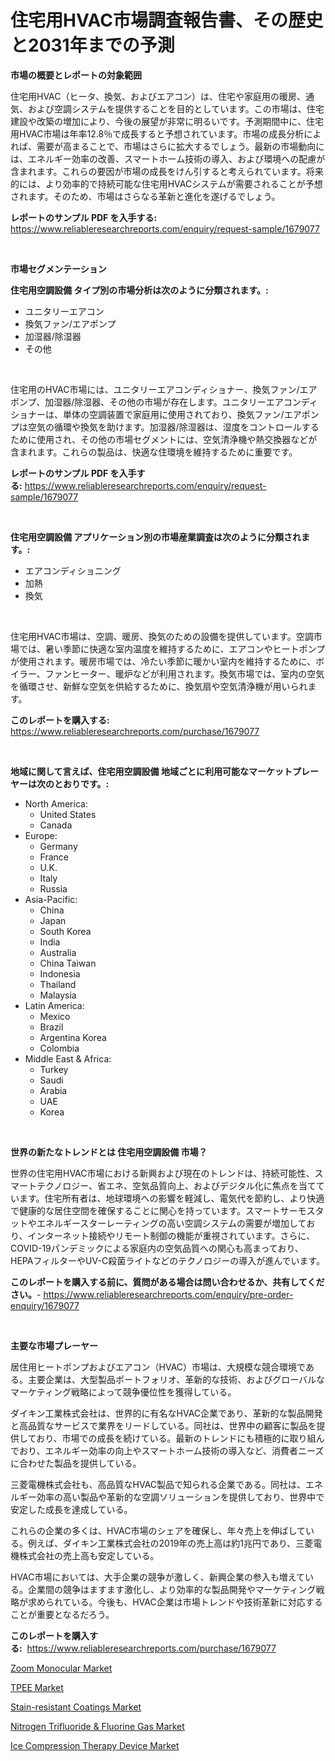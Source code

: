 <p><h1>住宅用HVAC市場調査報告書、その歴史と2031年までの予測</h1></p><p><strong>市場の概要とレポートの対象範囲</strong></p>
<p><p>住宅用HVAC（ヒータ、換気、およびエアコン）は、住宅や家庭用の暖房、通気、および空調システムを提供することを目的としています。この市場は、住宅建設や改築の増加により、今後の展望が非常に明るいです。予測期間中に、住宅用HVAC市場は年率12.8％で成長すると予想されています。市場の成長分析によれば、需要が高まることで、市場はさらに拡大するでしょう。最新の市場動向には、エネルギー効率の改善、スマートホーム技術の導入、および環境への配慮が含まれます。これらの要因が市場の成長をけん引すると考えられています。将来的には、より効率的で持続可能な住宅用HVACシステムが需要されることが予想されます。そのため、市場はさらなる革新と進化を遂げるでしょう。</p></p>
<p><strong>レポートのサンプル PDF を入手する:</strong> <a href="https://www.reliableresearchreports.com/enquiry/request-sample/1679077">https://www.reliableresearchreports.com/enquiry/request-sample/1679077</a></p>
<p>&nbsp;</p>
<p><strong>市場セグメンテーション</strong></p>
<p><strong>住宅用空調設備 タイプ別の市場分析は次のように分類されます。:</strong></p>
<p><ul><li>ユニタリーエアコン</li><li>換気ファン/エアポンプ</li><li>加湿器/除湿器</li><li>その他</li></ul></p>
<p>&nbsp;</p>
<p><p>住宅用のHVAC市場には、ユニタリーエアコンディショナー、換気ファン/エアポンプ、加湿器/除湿器、その他の市場が存在します。ユニタリーエアコンディショナーは、単体の空調装置で家庭用に使用されており、換気ファン/エアポンプは空気の循環や換気を助けます。加湿器/除湿器は、湿度をコントロールするために使用され、その他の市場セグメントには、空気清浄機や熱交換器などが含まれます。これらの製品は、快適な住環境を維持するために重要です。</p></p>
<p><strong>レポートのサンプル PDF を入手する:</strong>&nbsp;<a href="https://www.reliableresearchreports.com/enquiry/request-sample/1679077">https://www.reliableresearchreports.com/enquiry/request-sample/1679077</a></p>
<p>&nbsp;</p>
<p><strong> 住宅用空調設備 アプリケーション別の市場産業調査は次のように分類されます。:</strong></p>
<p><ul><li>エアコンディショニング</li><li>加熱</li><li>換気</li></ul></p>
<p>&nbsp;</p>
<p><p>住宅用HVAC市場は、空調、暖房、換気のための設備を提供しています。空調市場では、暑い季節に快適な室内温度を維持するために、エアコンやヒートポンプが使用されます。暖房市場では、冷たい季節に暖かい室内を維持するために、ボイラー、ファンヒーター、暖炉などが利用されます。換気市場では、室内の空気を循環させ、新鮮な空気を供給するために、換気扇や空気清浄機が用いられます。</p></p>
<p><strong>このレポートを購入する:</strong>&nbsp; <a href="https://www.reliableresearchreports.com/purchase/1679077">https://www.reliableresearchreports.com/purchase/1679077</a></p>
<p>&nbsp;</p>
<p><strong>地域に関して言えば、住宅用空調設備 地域ごとに利用可能なマーケットプレーヤーは次のとおりです。:</strong></p>
<p><ul>
    <li>
        North America:
        <ul>
            <li>United States</li>
            <li>Canada</li>
        </ul>
    </li>
    <li>
        Europe:
        <ul>
            <li>Germany</li>
            <li>France</li>
            <li>U.K.</li>
            <li>Italy</li>
            <li>Russia</li>
        </ul>
    </li>
    <li>
        Asia-Pacific:
        <ul>
            <li>China</li>
            <li>Japan</li>
            <li>South Korea</li>
            <li>India</li>
            <li>Australia</li>
            <li>China Taiwan</li>
            <li>Indonesia</li>
            <li>Thailand</li>
            <li>Malaysia</li>
        </ul>
    </li>
    <li>
        Latin America:
        <ul>
            <li>Mexico</li>
            <li>Brazil</li>
            <li>Argentina Korea</li>
            <li>Colombia</li>
        </ul>
    </li>
    <li>
        Middle East & Africa:
        <ul>
            <li>Turkey</li>
            <li>Saudi</li>
            <li>Arabia</li>
            <li>UAE</li>
            <li>Korea</li>
        </ul>
    </li>
    </ul></p>
<p>&nbsp;</p>
<p><strong>世界の新たなトレンドとは 住宅用空調設備 市場？</strong></p>
<p><p>世界の住宅用HVAC市場における新興および現在のトレンドは、持続可能性、スマートテクノロジー、省エネ、空気品質向上、およびデジタル化に焦点を当てています。住宅所有者は、地球環境への影響を軽減し、電気代を節約し、より快適で健康的な居住空間を確保することに関心を持っています。スマートサーモスタットやエネルギースターレーティングの高い空調システムの需要が増加しており、インターネット接続やリモート制御の機能が重視されています。さらに、COVID-19パンデミックによる家庭内の空気品質への関心も高まっており、HEPAフィルターやUV-C殺菌ライトなどのテクノロジーの導入が進んでいます。</p></p>
<p><strong>このレポートを購入する前に、質問がある場合は問い合わせるか、共有してください。</strong>- <a href="https://www.reliableresearchreports.com/enquiry/pre-order-enquiry/1679077">https://www.reliableresearchreports.com/enquiry/pre-order-enquiry/1679077</a></p>
<p>&nbsp;</p>
<p><strong>主要な市場プレーヤー</strong></p>
<p><p>居住用ヒートポンプおよびエアコン（HVAC）市場は、大規模な競合環境である。主要企業は、大型製品ポートフォリオ、革新的な技術、およびグローバルなマーケティング戦略によって競争優位性を獲得している。</p><p>ダイキン工業株式会社は、世界的に有名なHVAC企業であり、革新的な製品開発と高品質なサービスで業界をリードしている。同社は、世界中の顧客に製品を提供しており、市場での成長を続けている。最新のトレンドにも積極的に取り組んでおり、エネルギー効率の向上やスマートホーム技術の導入など、消費者ニーズに合わせた製品を提供している。</p><p>三菱電機株式会社も、高品質なHVAC製品で知られる企業である。同社は、エネルギー効率の高い製品や革新的な空調ソリューションを提供しており、世界中で安定した成長を達成している。</p><p>これらの企業の多くは、HVAC市場のシェアを確保し、年々売上を伸ばしている。例えば、ダイキン工業株式会社の2019年の売上高は約1兆円であり、三菱電機株式会社の売上高も安定している。</p><p>HVAC市場においては、大手企業の競争が激しく、新興企業の参入も増えている。企業間の競争はますます激化し、より効率的な製品開発やマーケティング戦略が求められている。今後も、HVAC企業は市場トレンドや技術革新に対応することが重要となるだろう。</p></p>
<p><strong>このレポートを購入する:</strong>&nbsp;&nbsp;<a href="https://www.reliableresearchreports.com/purchase/1679077">https://www.reliableresearchreports.com/purchase/1679077</a></p>
<p><p><a href="https://view.publitas.com/reportprime-1/global-zoom-monocular-market-size-and-market-trends-insights-and-projections-from-2024-to-2031/">Zoom Monocular Market</a></p><p><a href="https://view.publitas.com/reportprime-1/tpee-market-research-report-provides-critical-insights-that-can-help-shape-business-development-and-investment-strategies/">TPEE Market</a></p><p><a href="https://shimmer-gardenia-37a.notion.site/Stain-resistant-Coatings-Market-Size-Global-Industry-Overview-Market-Segmentation-and-Forecast-20-7a11864341fb4fd2844384b241cbcf29">Stain-resistant Coatings Market</a></p><p><a href="https://unruly-ladybug-44b.notion.site/Nitrogen-Trifluoride-Fluorine-Gas-Market-Size-Market-Trends-and-Growth-Outlook-forecasted-for-pe-1a30d9e3c9fc4e73b770644b6edcb639">Nitrogen Trifluoride & Fluorine Gas Market</a></p><p><a href="https://cute-banjo-8ca.notion.site/Ice-Compression-Therapy-Device-Market-Size-Market-Share-and-Global-Market-Analysis-Report-2024-2-87f1db476f51440f8810ed450e841e73">Ice Compression Therapy Device Market</a></p></p>